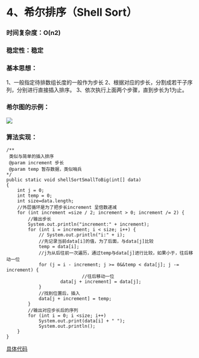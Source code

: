 # 4、希尔排序（Shell Sort）
### 时间复杂度：O(n2)
### 稳定性：稳定
### 基本思想：
1、一般指定待排数组长度的一般作为步长
2、根据对应的步长，分割成若干子序列，分别进行直接插入排序。
3、依次执行上面两个步骤，直到步长为1为止。
### 希尔图的示例：
![](http://i.imgur.com/tMQS68V.jpg)
### 算法实现：
	/**
	 类似与简单的插入排序
	 @param increment 步长
	 @param temp 暂存数据，类似哨兵
	*/
	public static void shellSortSmallToBig(int[] data) 
	{
        int j = 0;
        int temp = 0;
        int size=data.length;
        //外层循环是为了把步长increment 呈倍数递减
        for (int increment =size / 2; increment > 0; increment /= 2) {
        	//输出步长
            System.out.println("increment:" + increment);
            for (int i = increment; i < size; i++) {
                // System.out.println("i:" + i);
                //先记录当前data[i]的值，为了后面，与data[j]比较
                temp = data[i];
                //j为从后往前一次遍历，通过temp与data[j]进行比较，如果小于，往后移动一位
                for (j = i - increment; j >= 0&&temp < data[j]; j -= increment) {
                				//往后移动一位
                        data[j + increment] = data[j];
                }
                //找到位置后，插入
                data[j + increment] = temp;
            }
            //输出对应步长后的序列
            for (int i = 0; i <size; i++)
                System.out.print(data[i] + " ");
                System.out.println();
        }
    }
[具体代码](https://github.com/Azcy/Algorithm/blob/master/SortingAlgorithm/ShellSort.java)